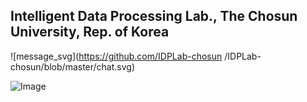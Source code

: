 ## Intelligent Data Processing Lab., The Chosun University, Rep. of Korea

![message_svg](https://github.com/IDPLab-chosun /IDPLab-chosun/blob/master/chat.svg)

![Image](https://github.com/user-attachments/assets/24532d9f-03b1-4ff2-9136-a640993b6736)


<!--
**IDPLab-chosun/IDPLab-chosun** is a ✨ _special_ ✨ repository because its `README.md` (this file) appears on your GitHub profile.

Here are some ideas to get you started:

- 🔭 I’m currently working on ...
- 🌱 I’m currently learning ...
- 👯 I’m looking to collaborate on ...
- 🤔 I’m looking for help with ...
- 💬 Ask me about ...
- 📫 How to reach me: ...
- 😄 Pronouns: ...
- ⚡ Fun fact: ...
-->
